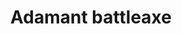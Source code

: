 ---
layout: item
title: Adamant battleaxe
item-id: 1371
datatable: true
id: 1371
name: "Adamant battleaxe"
monsters:
  - id: 2025
    name: "Greater demon"
    combat_level: 92
    wiki_url: "https://oldschool.runescape.wiki/w/Greater_demon#Level_92"
    drops:
      - quantity: "1"
        rarity: 0.015625
    image: "https://oldschool.runescape.wiki/images/5/56/Greater_demon.png?f293e"
---